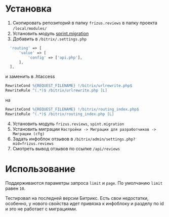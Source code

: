 # Установка
1. Скопировать репозиторий в папку `frizus.reviews` в папку проекта `/local/modules/`
2. Установить модуль [sprint.migration](https://github.com/andreyryabin/sprint.migration)
3. Добавить в `/bitrix/.settings.php`
```php
  'routing' => [
      'value' => [
          'config' => ['api.php'],
      ],
  ],
```
и заменить в .htaccess

```apache
RewriteCond %{REQUEST_FILENAME} !/bitrix/urlrewrite.php$
RewriteRule ^(.*)$ /bitrix/urlrewrite.php [L]
```
на
```apache
RewriteCond %{REQUEST_FILENAME} !/bitrix/routing_index.php$
RewriteRule ^(.*)$ /bitrix/routing_index.php [L]
```
4. Установить модуль `frizus.reviews`, `spint.migration`
5. Установить миграции `Настройки -> Миграции для разработчиков -> Миграции (cfg)`
6. Задать инфоблок отзывов в `/bitrix/admin/settings.php?mid=frizus.reviews`
7. Смотреть вывод отзывов по ссылке `/api/reviews`

# Использование
Поддерживаются параметры запроса `limit` и `page`. По умолчанию `limit` равен `10`.

Тестировал на последней версии Битрикс.
Есть свои недостатки, особенно, у нового свойства идет привязка к инфоблоку и разделу по id и это не работает с миграциями.
